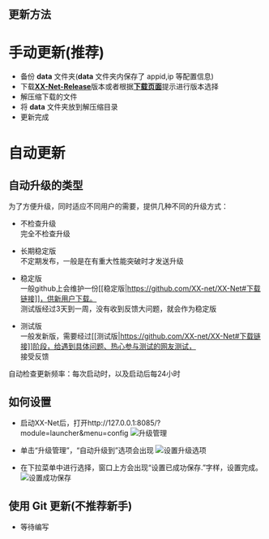 更新方法
--------

# 手动更新(推荐)
* 备份 __data__ 文件夹(__data__ 文件夹内保存了 appid,ip 等配置信息)
* 下载[__XX-Net-Release__](https://github.com/XX-net/XX-Net/releases)版本或者根据[__下载页面__](https://github.com/XX-net/XX-Net/blob/master/code/default/download.md)提示进行版本选择
* 解压缩下载的文件
* 将 __data__ 文件夹放到解压缩目录
* 更新完成

# 自动更新

## 自动升级的类型

为了方便升级，同时适应不同用户的需要，提供几种不同的升级方式：  

+ 不检查升级  
  完全不检查升级  

+ 长期稳定版  
  不定期发布，一般是在有重大性能突破时才发送升级  

+ 稳定版  
  一般github上会维护一份[[稳定版|https://github.com/XX-net/XX-Net#下载链接]]，供新用户下载。  
  测试版经过3天到一周，没有收到反馈大问题，就会作为稳定版  

+ 测试版  
  一般发新版，需要经过[[测试版|https://github.com/XX-net/XX-Net#下载链接]]阶段，给遇到具体问题、热心参与测试的网友测试，  
  接受反馈


自动检查更新频率：每次启动时，以及启动后每24小时


## 如何设置

* 启动XX-Net后，打开http://127.0.0.1:8085/?module=launcher&menu=config
![升级管理](https://cloud.githubusercontent.com/assets/6830787/8200348/44002270-14f6-11e5-8bd9-62d27af83773.PNG)

* 单击“升级管理”，“自动升级到”选项会出现
![设置升级选项](https://cloud.githubusercontent.com/assets/6830787/8200384/dacf9b54-14f6-11e5-9953-6488495b3a63.PNG)

* 在下拉菜单中进行选择，窗口上方会出现“设置已成功保存.”字样，设置完成。
![设置成功保存](https://cloud.githubusercontent.com/assets/6830787/8200383/da77c618-14f6-11e5-8b2a-4fb9385d3437.PNG)

## 使用 Git 更新(不推荐新手)
* 等待编写